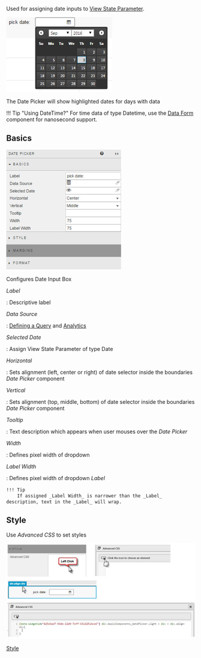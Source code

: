 Used for assigning date inputs to [View State Parameter](introduction#view-state-parameters).

![Screenshot](img/datepickerhtmllight.jpg)

The Date Picker will show highlighted dates for days with data

!!! Tip "Using DateTime?"
    For time data of type Datetime, use the [Data Form](dataform) component for nanosecond support.

## Basics

![Screenshot](img/datepicker.jpg)

Configures Date Input Box

_Label_

: Descriptive label 

_Data Source_

: <i class="fa fa-hand-o-right"></i> [Defining a Query](introduction#defining-a-query) and [Analytics](introduction#analytics)


_Selected Date_

: Assign View State Parameter of type Date


_Horizontal_

: Sets alignment (left, center or right) of date selector inside the boundaries _Date Picker_ component


_Vertical_

: Sets alignment (top, middle, bottom) of date selector inside the boundaries _Date Picker_ component


_Tooltip_

: Text description which appears when user mouses over the _Date Picker_


_Width_

: Defines pixel width of dropdown


_Label Width_

: Defines pixel width of dropdown _Label_

    !!! Tip 
        If assigned _Label Width_ is narrower than the _Label_ description, text in the _Label_ will wrap.


## Style

Use _Advanced CSS_ to set styles
 
![Screenshot](img/datepickercsshtmllight.jpg)

<i class="fa fa-hand-o-right"></i> [Style](style)